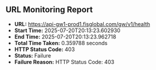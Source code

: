 ## URL Monitoring Report

- **URL:** https://api-gw1-prod1.fisglobal.com/gw/v1/health
- **Start Time:** 2025-07-20T20:13:23.602930
- **End Time:** 2025-07-20T20:13:23.962718
- **Total Time Taken:** 0.359788 seconds
- **HTTP Status Code:** 403
- **Status:** Failure
- **Failure Reason:** HTTP Status Code: 403
